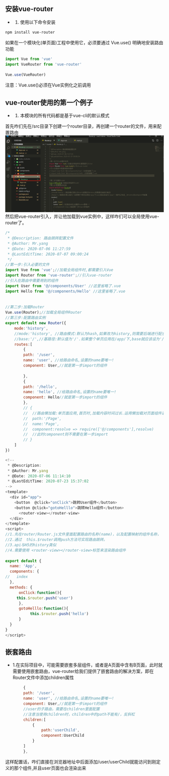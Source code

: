 <!--
 * @Description: vue-router
 * @Author: Mr.yang
 * @Date: 2020-07-21 15:18:11
 * @LastEditTime: 2020-07-26 23:26:06
--> 
安装vue-router
----
* 1. 使用以下命令安装  
```sh
npm install vue-router
```
如果在一个模块化(单页面)工程中使用它，必须要通过 Vue.use() 明确地安装路由功能
```javascript
import Vue from 'vue'
import VueRouter from 'vue-router'

Vue.use(VueRouter)  
```
注意：Vue.use()必须在Vue实例化之前调用   

vue-router使用的第一个例子
---
* 1. 本模块的所有代码都是基于vue-cli的默认模式  
 
首先咋们先在/src目录下创建一个router目录，再创建一个router的文件，用来配置路由
![alt](../../../imgs/8.png)  
然后把vue-router引入，并让他加载到vue实例中，这样咋们可以全局使用vue-router了。
```Javascript  
/*
 * @Description: 路由跳转配置文件
 * @Author: Mr.yang
 * @Date: 2020-07-06 11:27:59
 * @LastEditTime: 2020-07-07 09:00:24
 */ 
//第一步:引入必要的文件
import Vue from 'vue';//加载全局组件时,都需要引入Vue
import Router from 'vue-router';//引入vue-router
//引入在路由中需要用到的组件
import User from '@/components/User' //这里省略了.vue
import Hello from '@/components/Hello' //这里省略了.vue


//第二步:加载Router
Vue.use(Router);//加载全局组件Router
//第三步:配置路由实例
export default new Router({
    mode:'history',
	//mode:'history', //路由模式:默认为hash,如果改为history,则需要后端进行配合
	//base:'/',//基路径:默认值为'/'.如果整个单页应用在/app/下,base就应该设为'/app/'.一般可以写成__dirname,在webpack中配置.
	routes:[
        {
		path: '/user', 
		name: 'user', //给路由命名,设置的name要唯一!
        component: User,//就是第一步import的组件
        
        },
        {
		path: '/hello', 
		name: 'hello', //给路由命名,设置的name要唯一!
		component: Hello//就是第一步import的组件
        },
        // {
		// 	//路由懒加载:单页面应用,首页时,加载内容时间过长.运用懒加载对页面组件进行划分,减少首页加载时间
		// 	path:'/Page',
		// 	name:'Page',
		// 	component:resolve => require(['@/components'],resolve)
		// 	//此时component则不需要在第一步import
        // }
    ]
})
``` 
```javascript
<!--
 * @Description: 
 * @Author: Mr.yang
 * @Date: 2020-07-06 11:14:10
 * @LastEditTime: 2020-07-23 15:37:02
--> 
<template>
  <div id="app">
    <button  @click="onClick">跳转User组件</button>
    <button @click="gotoHelllo">跳转Hello组件</button>
      <router-view></router-view>
  </div>
</template>
<script>
//1.先在router/Router.js文件里面配置路由的名称(name)，以及配置映射的组件名称，
//2.通过  this.$router调用push方法可实现路由跳转。
//3.api与H5的history类似
//4.需要使用 <router-view></router-view>标签来渲染路由组件

export default {
  name: 'App',
  components: {
//   index
  },
  methods: {
      onClick:function(){
     this.$router.push('user')
      },
      gotoHelllo:function(){
           this.$router.push('hello')
      }
  }
}
</script>
```  
嵌套路由
---
* 1.在实际项目中，可能需要嵌套多层组件，或者是A页面中含有B页面，此时就需要使用嵌套路由，vue-router给我们提供了嵌套路由的解决方案，即在Router文件中添加children属性
```javascript
        {
		path: '/user', 
		name: 'user', //给路由命名,设置的name要唯一!
        component: User,//就是第一步import的组件
        //user的子路由，需要在children里面配置
        //注意当使用children时，children中的path不能有/，反斜杠
        children:[
            {
                path:'userChild',
                component:UserChild
            }
        ]
        },
 ```
这样配置话，咋们直接在浏览器地址中后面添加/user/userChild就能访问到刚定义的那个组件,并且user页面也会渲染出来